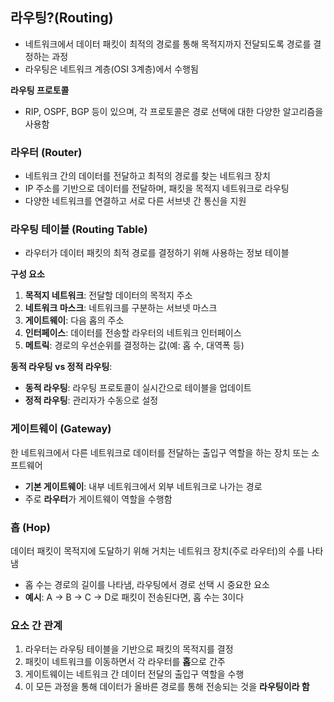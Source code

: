 ## **라우팅?(Routing)**

- 네트워크에서 데이터 패킷이 최적의 경로를 통해 목적지까지 전달되도록 경로를 결정하는 과정
- 라우팅은 네트워크 계층(OSI 3계층)에서 수행됨

**라우팅 프로토콜**

- RIP, OSPF, BGP 등이 있으며, 각 프로토콜은 경로 선택에 대한 다양한 알고리즘을 사용함

### **라우터 (Router)**

- 네트워크 간의 데이터를 전달하고 최적의 경로를 찾는 네트워크 장치
- IP 주소를 기반으로 데이터를 전달하며, 패킷을 목적지 네트워크로 라우팅
- 다양한 네트워크를 연결하고 서로 다른 서브넷 간 통신을 지원

### **라우팅 테이블 (Routing Table)**

- 라우터가 데이터 패킷의 최적 경로를 결정하기 위해 사용하는 정보 테이블

**구성 요소**

1. **목적지 네트워크**: 전달할 데이터의 목적지 주소
2. **네트워크 마스크**: 네트워크를 구분하는 서브넷 마스크
3. **게이트웨이**: 다음 홉의 주소
4. **인터페이스**: 데이터를 전송할 라우터의 네트워크 인터페이스
5. **메트릭**: 경로의 우선순위를 결정하는 값(예: 홉 수, 대역폭 등)

**동적 라우팅 vs 정적 라우팅**:

- **동적 라우팅**: 라우팅 프로토콜이 실시간으로 테이블을 업데이트
- **정적 라우팅**: 관리자가 수동으로 설정

### **게이트웨이 (Gateway)**

한 네트워크에서 다른 네트워크로 데이터를 전달하는 출입구 역할을 하는 장치 또는 소프트웨어

- **기본 게이트웨이**: 내부 네트워크에서 외부 네트워크로 나가는 경로
- 주로 **라우터**가 게이트웨이 역할을 수행함

### **홉 (Hop)**

데이터 패킷이 목적지에 도달하기 위해 거치는 네트워크 장치(주로 라우터)의 수를 나타냄

- 홉 수는 경로의 길이를 나타냄, 라우팅에서 경로 선택 시 중요한 요소
- **예시**: A → B → C → D로 패킷이 전송된다면, 홉 수는 3이다

### 요소 간 관계

1. 라우터는 라우팅 테이블을 기반으로 패킷의 목적지를 결정
2. 패킷이 네트워크를 이동하면서 각 라우터를 **홉**으로 간주
3. 게이트웨이는 네트워크 간 데이터 전달의 출입구 역할을 수행
4. 이 모든 과정을 통해 데이터가 올바른 경로를 통해 전송되는 것을 **라우팅이라 함**
